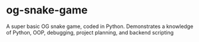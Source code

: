 # og-snake-game
A super basic OG snake game, coded in Python. Demonstrates a knowledge of Python, OOP, debugging, project planning, and backend scripting
